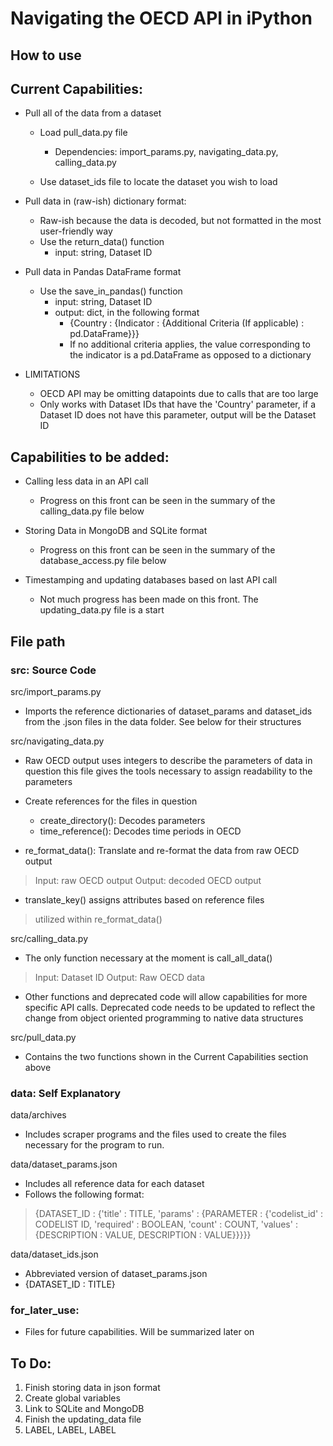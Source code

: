 # Navigating the OECD API in iPython

## How to use

## Current Capabilities:
  * Pull all of the data from a dataset
    * Load pull_data.py file
      * Dependencies: import_params.py, navigating_data.py, calling_data.py

    * Use dataset_ids file to locate the dataset you wish to load

  * Pull data in (raw-ish) dictionary format:
      * Raw-ish because the data is decoded, but not formatted in the most
        user-friendly way
      * Use the return_data() function
        * input: string, Dataset ID

  * Pull data in Pandas DataFrame format
    * Use the save_in_pandas() function
      * input: string, Dataset ID
      * output: dict, in the following format
        * {Country : {Indicator : {Additional Criteria (If applicable) : pd.DataFrame}}}
        * If no additional criteria applies, the value corresponding to the indicator is a pd.DataFrame as opposed to a dictionary

  * LIMITATIONS
    * OECD API may be omitting datapoints due to calls that are too large
    * Only works with Dataset IDs that have the 'Country' parameter, if a
      Dataset ID does not have this parameter, output will be the Dataset ID

## Capabilities to be added:

  * Calling less data in an API call
    * Progress on this front can be seen in the summary of the calling_data.py file below

  * Storing Data in MongoDB and SQLite format
    * Progress on this front can be seen in the summary of the database_access.py file below

  * Timestamping and updating databases based on last API call
    * Not much progress has been made on this front. The updating_data.py file is a start

## File path 

### src: Source Code

src/import\_params.py
    
* Imports the reference dictionaries of dataset\_params and dataset\_ids from the .json files in the data folder. See below for their structures

src/navigating\_data.py
    
* Raw OECD output uses integers to describe the parameters of data in question
  this file gives the tools necessary to assign readability to the parameters
    
* Create references for the files in question
    * create\_directory(): Decodes parameters
    * time\_reference(): Decodes time periods in OECD

* re\_format\_data(): Translate and re-format the data from raw OECD output
> Input: raw OECD output
> Output: decoded OECD output
    
* translate\_key() assigns attributes based on reference files
> utilized within re\_format\_data()

src/calling\_data.py

* The only function necessary at the moment is call\_all\_data()

> Input: Dataset ID
> Output: Raw OECD data

* Other functions and deprecated code will allow capabilities for more specific API calls. Deprecated code needs to be updated to reflect the change from object oriented programming to native data structures

src/pull\_data.py

* Contains the two functions shown in the Current Capabilities section above

### data: Self Explanatory

data/archives

* Includes scraper programs and the files used to create the files necessary for
  the program to run.

data/dataset\_params.json

* Includes all reference data for each dataset
* Follows the following format:

> {DATASET_ID : {'title' : TITLE,
>               'params' : {PARAMETER : {'codelist_id' : CODELIST ID,
>                                        'required' : BOOLEAN,
>                                        'count' : COUNT,
>                                        'values' : {DESCRIPTION : VALUE,
>                                                    DESCRIPTION : VALUE}}}}}

data/dataset\_ids.json

* Abbreviated version of dataset\_params.json
* {DATASET\_ID : TITLE}

### for\_later\_use:

* Files for future capabilities. Will be summarized later on

## To Do: 

1.  Finish storing data in json format
2.  Create global variables
3.  Link to SQLite and MongoDB
4.  Finish the updating\_data file
6.  LABEL, LABEL, LABEL
